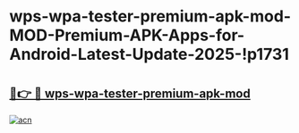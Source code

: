 # wps-wpa-tester-premium-apk-mod-MOD-Premium-APK-Apps-for-Android-Latest-Update-2025-!p1731

# <h2><a href="https://k5eqc4.esa.edu.pl?title=wps-wpa-tester-premium-apk-mod&ref=p1731">🔗👉 🔴 wps-wpa-tester-premium-apk-mod</a></h2>

[![acn](https://github.com/user-attachments/assets/0f9c940e-d8b0-45ae-aac7-cd30a18b3e1c)](https://k5eqc4.esa.edu.pl?title=wps-wpa-tester-premium-apk-mod&ref=p1731)

